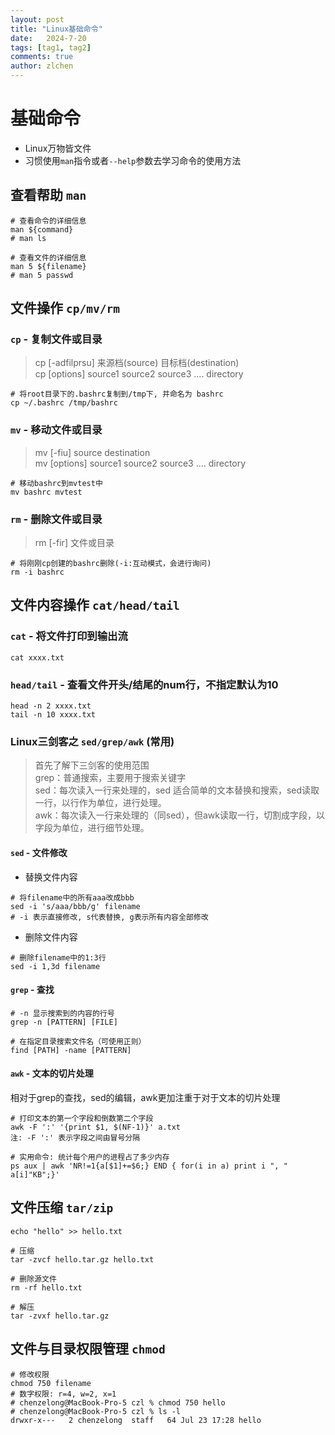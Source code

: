 ```yaml
---
layout: post
title: "Linux基础命令"
date:   2024-7-20
tags: [tag1, tag2]
comments: true
author: zlchen
---
```


# 基础命令
* Linux万物皆文件
* 习惯使用`man`指令或者`--help`参数去学习命令的使用方法

## 查看帮助 `man`
```
# 查看命令的详细信息
man ${command} 
# man ls

# 查看文件的详细信息
man 5 ${filename}
# man 5 passwd
```

## 文件操作 `cp/mv/rm`
### `cp` - 复制文件或目录
> cp [-adfilprsu] 来源档(source) 目标档(destination)   
> cp [options] source1 source2 source3 .... directory

```
# 将root目录下的.bashrc复制到/tmp下, 并命名为 bashrc
cp ~/.bashrc /tmp/bashrc
```
### `mv` - 移动文件或目录
> mv [-fiu] source destination  
> mv [options] source1 source2 source3 .... directory

```
# 移动bashrc到mvtest中
mv bashrc mvtest
```
### `rm` - 删除文件或目录
> rm [-fir] 文件或目录  

```
# 将刚刚cp创建的bashrc删除(-i:互动模式，会进行询问)
rm -i bashrc
```

## 文件内容操作 `cat/head/tail`
### `cat` - 将文件打印到输出流
```
cat xxxx.txt
```
### `head/tail` - 查看文件开头/结尾的num行，不指定默认为10
```
head -n 2 xxxx.txt
tail -n 10 xxxx.txt
```

### Linux三剑客之 `sed/grep/awk` **(常用)**
> 首先了解下三剑客的使用范围  
grep：普通搜索，主要用于搜索关键字  
sed：每次读入一行来处理的，sed 适合简单的文本替换和搜索，sed读取一行，以行作为单位，进行处理。  
awk：每次读入一行来处理的（同sed），但awk读取一行，切割成字段，以字段为单位，进行细节处理。  
#### `sed` - 文件修改
* 替换文件内容
```
# 将filename中的所有aaa改成bbb
sed -i 's/aaa/bbb/g' filename
# -i 表示直接修改, s代表替换, g表示所有内容全部修改
```
* 删除文件内容
```
# 删除filename中的1:3行
sed -i 1,3d filename
```
#### `grep` - 查找  

```
# -n 显示搜索到的内容的行号
grep -n [PATTERN] [FILE]

# 在指定目录搜索文件名（可使用正则） 
find [PATH] -name [PATTERN]
```
#### `awk` - 文本的切片处理
相对于grep的查找，sed的编辑，awk更加注重于对于文本的切片处理
```
# 打印文本的第一个字段和倒数第二个字段
awk -F ':' '{print $1, $(NF-1)}' a.txt
注: -F ':' 表示字段之间由冒号分隔

# 实用命令: 统计每个用户的进程占了多少内存
ps aux | awk 'NR!=1{a[$1]+=$6;} END { for(i in a) print i ", " a[i]"KB";}'
```


## 文件压缩 `tar/zip`
```
echo "hello" >> hello.txt

# 压缩
tar -zvcf hello.tar.gz hello.txt

# 删除源文件
rm -rf hello.txt

# 解压
tar -zvxf hello.tar.gz 
```

## 文件与目录权限管理 `chmod`
```
# 修改权限 
chmod 750 filename
# 数字权限: r=4, w=2, x=1
# chenzelong@MacBook-Pro-5 czl % chmod 750 hello  
# chenzelong@MacBook-Pro-5 czl % ls -l  
drwxr-x---   2 chenzelong  staff   64 Jul 23 17:28 hello
```

